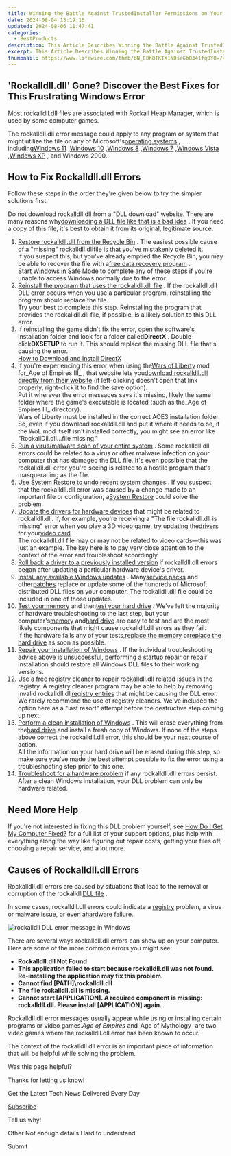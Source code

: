 ```yaml
---
title: Winning the Battle Against TrustedInstaller Permissions on Your Windows 11 PC
date: 2024-08-04 13:19:16
updated: 2024-08-06 11:47:41
categories:
  - BestProducts
description: This Article Describes Winning the Battle Against TrustedInstaller Permissions on Your Windows 11 PC
excerpt: This Article Describes Winning the Battle Against TrustedInstaller Permissions on Your Windows 11 PC
thumbnail: https://www.lifewire.com/thmb/bN_F8h8TKTX1N0seGbQ341fq0Y0=/400x300/filters:no_upscale():max_bytes(150000):strip_icc():format(webp)/GettyImages-179036384-b081a08d421b4b6da954cac5b8461946.jpg
---
```


## 'Rockalldll.dll' Gone? Discover the Best Fixes for This Frustrating Windows Error
 Most rockalldll.dll files are associated with Rockall Heap Manager, which is used by some computer games.  

 The rockalldll.dll error message could apply to any program or system that might utilize the file on any of Microsoft's[operating systems](https://www.lifewire.com/operating-systems-2625912) , including[Windows 11](https://www.lifewire.com/windows-11-5188930) ,[Windows 10](https://www.lifewire.com/windows-10-2626217) ,[Windows 8](https://www.lifewire.com/windows-8-2626235) ,[Windows 7](https://www.lifewire.com/windows-7-2626265) ,[Windows Vista](https://www.lifewire.com/windows-vista-2626311) ,[Windows XP](https://www.lifewire.com/windows-xp-2626354) , and Windows 2000.

## How to Fix Rockalldll.dll Errors

 Follow these steps in the order they're given below to try the simpler solutions first.

 Do not download rockalldll.dll from a "DLL download" website. There are many reasons why[downloading a DLL file like that is a bad idea](https://www.lifewire.com/important-reasons-not-to-download-dll-files-2624455) . If you need a copy of this file, it's best to obtain it from its original, legitimate source.

1. [Restore rockalldll.dll from the Recycle Bin](https://www.lifewire.com/how-to-restore-deleted-files-from-the-recycle-bin-2624515) . The easiest possible cause of a "missing" rockalldll.dll[file](https://www.lifewire.com/what-is-a-file-2625878) is that you've mistakenly deleted it.  
 If you suspect this, but you've already emptied the Recycle Bin, you may be able to recover the file with a[free data recovery program](https://www.lifewire.com/free-data-recovery-software-tools-2622893) .  
[Start Windows in Safe Mode](https://www.lifewire.com/how-do-i-start-windows-in-safe-mode-2624480) to complete any of these steps if you're unable to access Windows normally due to the error.
2. [Reinstall the program that uses the rockalldll.dll file](https://www.lifewire.com/what-is-the-proper-way-to-reinstall-a-software-program-2624478) . If the rockalldll.dll DLL error occurs when you use a particular program, reinstalling the program should replace the file.  
 Try your best to complete this step. Reinstalling the program that provides the rockalldll.dll file, if possible, is a likely solution to this DLL error.
3. If reinstalling the game didn't fix the error, open the software's installation folder and look for a folder called**DirectX** . Double-click**DXSETUP** to run it. This should replace the missing DLL file that's causing the error.  
[How to Download and Install DirectX](https://www.lifewire.com/how-to-download-install-directx-2624489)
4. If you're experiencing this error when using the[Wars of Liberty](http://aoe3wol.com/) mod for_Age of Empires III_ , that website lets you[download rockalldll.dll directly from their website](http://aoe3wol.com/files/rockalldll.dll) (if left-clicking doesn't open that link properly, right-click it to find the save option).  
 Put it wherever the error messages says it's missing, likely the same folder where the game's executable is located (such as the_Age of Empires III_ directory).  
 Wars of Liberty must be installed in the correct AOE3 installation folder. So, even if you download rockalldll.dll and put it where it needs to be, if the WoL mod itself isn't installed correctly, you might see an error like "RockallDll.dll...file missing."
5. [Run a virus/malware scan of your entire system](https://www.lifewire.com/properly-scan-your-computer-for-viruses-and-other-malware-2624526) . Some rockalldll.dll errors could be related to a virus or other malware infection on your computer that has damaged the DLL file. It's even possible that the rockalldll.dll error you're seeing is related to a hostile program that's masquerading as the file.
6. [Use System Restore to undo recent system changes](https://www.lifewire.com/how-to-use-system-restore-in-windows-2626131) . If you suspect that the rockalldll.dll error was caused by a change made to an important file or configuration, a[System Restore](https://www.lifewire.com/what-is-system-restore-2626022) could solve the problem.
7. [Update the drivers for hardware devices](https://www.lifewire.com/how-to-update-drivers-in-windows-2619214) that might be related to rockalldll.dll. If, for example, you're receiving a "The file rockalldll.dll is missing" error when you play a 3D video game, try updating the[drivers](https://www.lifewire.com/what-is-a-device-driver-2625796) for your[video card](https://www.lifewire.com/what-is-a-video-card-2618161) .  
 The rockalldll.dll file may or may not be related to video cards—this was just an example. The key here is to pay very close attention to the context of the error and troubleshoot accordingly.
8. [Roll back a driver to a previously installed version](https://www.lifewire.com/how-to-roll-back-a-driver-in-windows-2619217) if rockalldll.dll errors began after updating a particular hardware device's driver.
9. [Install any available Windows updates](https://www.lifewire.com/how-to-check-for-install-windows-updates-2624596) . Many[service packs](https://www.lifewire.com/what-is-a-service-pack-2626010) and other[patches](https://www.lifewire.com/what-is-a-patch-2625960) replace or update some of the hundreds of Microsoft distributed DLL files on your computer. The rockalldll.dll file could be included in one of those updates.
10. [Test your memory](https://www.lifewire.com/free-memory-test-programs-2626178) and then[test your hard drive](https://www.lifewire.com/free-hard-drive-testing-programs-2626183) . We've left the majority of hardware troubleshooting to the last step, but your computer's[memory](https://www.lifewire.com/what-is-random-access-memory-ram-2618159) and[hard drive](https://www.lifewire.com/what-is-a-hard-disk-drive-2618152) are easy to test and are the most likely components that might cause rockalldll.dll errors as they fail.  
 If the hardware fails any of your tests,[replace the memory](https://www.lifewire.com/how-to-replace-the-memory-ram-in-a-computer-2626201) or[replace the hard drive](https://www.lifewire.com/how-to-replace-a-hard-drive-2626200) as soon as possible.
11. [Repair your installation of Windows](https://www.lifewire.com/how-do-i-automatically-repair-windows-problems-2624907) . If the individual troubleshooting advice above is unsuccessful, performing a startup repair or repair installation should restore all Windows DLL files to their working versions.
12. [Use a free registry cleaner](https://www.lifewire.com/free-registry-cleaners-2626176) to repair rockalldll.dll related issues in the registry. A registry cleaner program may be able to help by removing invalid rockalldll.dll[registry entries](https://www.lifewire.com/what-is-a-registry-key-2625999) that might be causing the DLL error.  
 We rarely recommend the use of registry cleaners. We've included the option here as a "last resort" attempt before the destructive step coming up next.
13. [Perform a clean installation of Windows](https://www.lifewire.com/how-to-clean-install-windows-2624904) . This will erase everything from the[hard drive](https://www.lifewire.com/what-is-a-hard-disk-drive-2618152) and install a fresh copy of Windows. If none of the steps above correct the rockalldll.dll error, this should be your next course of action.  
 All the information on your hard drive will be erased during this step, so make sure you've made the best attempt possible to fix the error using a troubleshooting step prior to this one.
14. [Troubleshoot for a hardware problem](https://www.lifewire.com/fix-a-dll-issue-caused-by-a-hardware-problem-2624493) if any rockalldll.dll errors persist. After a clean Windows installation, your DLL problem can only be hardware related.

## Need More Help

 If you're not interested in fixing this DLL problem yourself, see [How Do I Get My Computer Fixed?](https://www.lifewire.com/how-do-i-get-my-computer-fixed-2625167) for a full list of your support options, plus help with everything along the way like figuring out repair costs, getting your files off, choosing a repair service, and a lot more.

## Causes of Rockalldll.dll Errors

 Rockalldll.dll errors are caused by situations that lead to the removal or corruption of the rockalldll[DLL file](https://www.lifewire.com/what-is-a-dll-file-2625852) .

 In some cases, rockalldll.dll errors could indicate a ​[registry](https://www.lifewire.com/windows-registry-2625992) problem, a virus or malware issue, or even a[hardware](https://www.lifewire.com/computer-hardware-2625895) failure.

![rockalldll DLL error message in Windows](https://www.lifewire.com/thmb/1KTw-6DRUiVQWvoZSMpYscJeDx4=/1500x0/filters:no_upscale():max_bytes(150000):strip_icc():format(webp)/rockalldll-dll-error-message-5aeb4f258023b90036b892cd.png)

 There are several ways rockalldll.dll errors can show up on your computer. Here are some of the more common errors you might see:

* **Rockalldll.dll Not Found**
* **This application failed to start because rockalldll.dll was not found. Re-installing the application may fix this problem.**
* **Cannot find \[PATH\]\\rockalldll.dll**
* **The file rockalldll.dll is missing.**
* **Cannot start \[APPLICATION\]. A required component is missing: rockalldll.dll. Please install \[APPLICATION\] again.**

 Rockalldll.dll error messages usually appear while using or installing certain programs or video games._Age of Empires_ and_Age of Mythology_ are two video games where the rockalldll.dll error has been known to occur.

 The context of the rockalldll.dll error is an important piece of information that will be helpful while solving the problem.

Was this page helpful?

Thanks for letting us know!

 Get the Latest Tech News Delivered Every Day

[Subscribe](https://www.lifewire.com/#)

Tell us why!

 Other  Not enough details  Hard to understand

 Submit

<ins class="adsbygoogle"
     style="display:block"
     data-ad-format="autorelaxed"
     data-ad-client="ca-pub-7571918770474297"
     data-ad-slot="1223367746"></ins>



<ins class="adsbygoogle"
     style="display:block"
     data-ad-client="ca-pub-7571918770474297"
     data-ad-slot="8358498916"
     data-ad-format="auto"
     data-full-width-responsive="true"></ins>
